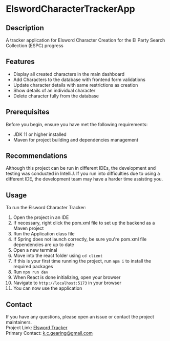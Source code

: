 # ElswordCharacterTrackerApp

## Description

A tracker application for Elsword Character Creation for the El Party Search Collection (ESPC) progress

## Features

- Display all created characters in the main dashboard
- Add Characters to the database with frontend form validations
- Update character details with same restrictions as creation
- Show details of an individual character
- Delete character fully from the database

## Prerequisites

Before you begin, ensure you have met the following requirements:
- JDK 11 or higher installed
- Maven for project building and dependencies management

## Recommendations
Although this project can be run in different IDEs, the development and testing was conducted in IntelliJ. If you run into difficulties due to using a different IDE, the development team may have a harder time assisting you.

## Usage

To run the Elsword Character Tracker: 
1) Open the project in an IDE
2) If necessary, right click the pom.xml file to set up the backend as a Maven project
3) Run the Application class file
4) If Spring does not launch correctly, be sure you're pom.xml file dependencies are up to date
5) Open a new terminal
6) Move into the react folder using `cd client`
7) If this is your first time running the project, run `npm i` to install the required packages
8) Run `npm run dev`
9) When React is done initializing, open your browser 
10) Navigate to `http://localhost:5173` in your browser 
11) You can now use the application 

## Contact

If you have any questions, please open an issue or contact the project maintainers.  
Project Link: [Elsword Tracker](https://github.com/KiyokoNee/ElswordCharacterTrackerApp)  
Primary Contact: k.c.gearing@gmail.com


